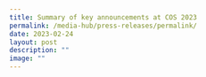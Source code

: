 ```yaml
---
title: Summary of key announcements at COS 2023
permalink: /media-hub/press-releases/permalink/
date: 2023-02-24
layout: post
description: ""
image: ""
---
```

